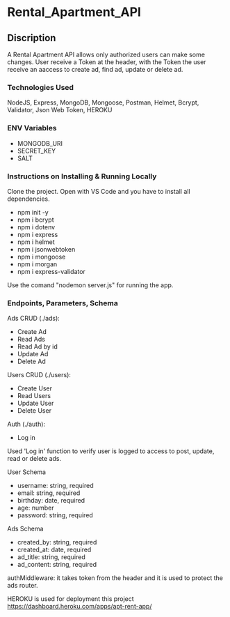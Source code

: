 # Rental_Apartment_API

## Discription

A Rental Apartment API allows only authorized users can make some changes. User receive a Token at the header, with the Token the user receive an aaccess to create ad, find ad, update or delete ad.

### Technologies Used

NodeJS, Express, MongoDB, Mongoose, Postman, Helmet, Bcrypt, Validator, Json Web Token, HEROKU

### ENV Variables

* MONGODB_URI
* SECRET_KEY
* SALT

### Instructions on Installing & Running Locally

Clone the project. Open with VS Code and you have to install all dependencies. 

- npm init -y 
- npm i bcrypt
- npm i dotenv
- npm i express
- npm i helmet
- npm i jsonwebtoken
- npm i mongoose
- npm i morgan
- npm i express-validator

Use the comand "nodemon server.js" for running the app. 

### Endpoints, Parameters, Schema

Ads CRUD (./ads):

* Create Ad
* Read Ads
* Read Ad by id
* Update Ad
* Delete Ad

Users CRUD (./users):

* Create User
* Read Users
* Update User
* Delete User

 Auth (./auth):

 * Log in

Used 'Log in' function to verify user is logged to access to post, update, read or delete ads.

User Schema
- username: string, required
- email: string, required
- birthday: date, required
- age: number
- password: string, required

Ads Schema
- created_by: string, required
- created_at: date, required
- ad_title: string, required
- ad_content: string, required

authMiddleware: it takes token from the header and it is used to protect the ads router.

HEROKU is used for deployment this project https://dashboard.heroku.com/apps/apt-rent-app/